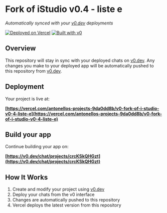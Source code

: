 # Fork of iStudio v0.4 - liste e 

*Automatically synced with your [v0.dev](https://v0.dev) deployments*

[![Deployed on Vercel](https://img.shields.io/badge/Deployed%20on-Vercel-black?style=for-the-badge&logo=vercel)](https://vercel.com/antonellos-projects-9da0dd8b/v0-fork-of-i-studio-v0-4-liste-e)
[![Built with v0](https://img.shields.io/badge/Built%20with-v0.dev-black?style=for-the-badge)](https://v0.dev/chat/projects/crcKSkQHGzt)

## Overview

This repository will stay in sync with your deployed chats on [v0.dev](https://v0.dev).
Any changes you make to your deployed app will be automatically pushed to this repository from [v0.dev](https://v0.dev).

## Deployment

Your project is live at:

**[https://vercel.com/antonellos-projects-9da0dd8b/v0-fork-of-i-studio-v0-4-liste-e](https://vercel.com/antonellos-projects-9da0dd8b/v0-fork-of-i-studio-v0-4-liste-e)**

## Build your app

Continue building your app on:

**[https://v0.dev/chat/projects/crcKSkQHGzt](https://v0.dev/chat/projects/crcKSkQHGzt)**

## How It Works

1. Create and modify your project using [v0.dev](https://v0.dev)
2. Deploy your chats from the v0 interface
3. Changes are automatically pushed to this repository
4. Vercel deploys the latest version from this repository
